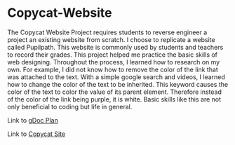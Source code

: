 # Copycat-Website

The Copycat Website Project requires students to reverse engineer a project an existing website from scratch. I choose to replicate a website called Pupilpath. This website is commonly used by students and teachers to record their grades. This project helped me practice the basic skills of web designing. Throughout the process, I learned how to research on my own. For example, I did not know how to remove the color of the link that was attached to the text. With a simple google search and videos, I learned how to change the color of the text to be inherited. This keyword causes the color of the text to color the value of its parent element. Therefore instead of the color of the link being purple, it is white. Basic skills like this are not only beneficial to coding but life in general. 

Link to <a href="https://docs.google.com/document/d/1ZzTMQb7ykBLj-q1pYV1b4hPehQC5OCE9R6GquyuJgn0/edit?usp=sharing">gDoc Plan</a>

Link to <a href="https://alanananl7377.github.io/copycat-website/">Copycat Site</a>

